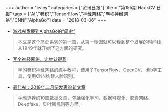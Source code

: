 +++
author = "cvley"
categories = ["资讯日报"]
title = "第155期 HackCV 日报"
tags = ["AI","卷积","TensorFlow","神经网络","卷积神经网络","CNN","AlphaGo"]
date = "2018-03-06"
+++

- [游戏AI发展到AlphaGo的“简史”](http://www.andreykurenkov.com/writing/ai/a-brief-history-of-game-ai/?from=hackcv&hmsr=hackcv.com&utm_medium=hackcv.com&utm_source=hackcv.com)

> 本文是这个简史系列的第一篇，从第一张图就可以看到整个发展的时间线，从1949年就开始了这方面的研究。

- [写个神经网络，让她认得我](http://tumumu.cn/2017/05/02/deep-learning-face/?from=hackcv&hmsr=hackcv.com&utm_medium=hackcv.com&utm_source=hackcv.com)

> 学习卷积神经网络的练手教程，使用了TensorFlow、OpenCV、dlib等工具，使用CNN构建人脸识别。

- [最佳AI：2018年二月份发表的新文章](https://blog.sicara.com/02-2018-best-ai-new-articles-this-month-2de3ff2d534b?from=hackcv&hmsr=hackcv.com&utm_medium=hackcv.com&utm_source=hackcv.com)

> 手动选择的10篇数据文章，包括强化学习、数据可视化、胶囊网络、Deepfake、贝叶斯规则等方面。

